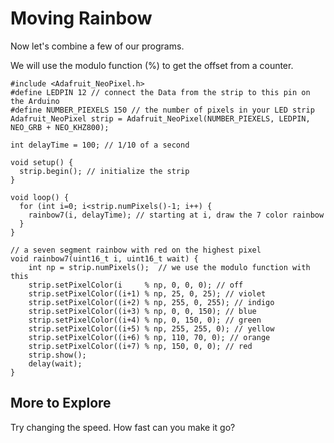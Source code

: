 # Moving Rainbow

Now let's combine a few of our programs.

We will use the modulo function (%) to get the offset from a counter.


```
#include <Adafruit_NeoPixel.h>
#define LEDPIN 12 // connect the Data from the strip to this pin on the Arduino
#define NUMBER_PIEXELS 150 // the number of pixels in your LED strip
Adafruit_NeoPixel strip = Adafruit_NeoPixel(NUMBER_PIEXELS, LEDPIN, NEO_GRB + NEO_KHZ800);

int delayTime = 100; // 1/10 of a second

void setup() {
  strip.begin(); // initialize the strip
}

void loop() {
  for (int i=0; i<strip.numPixels()-1; i++) {
    rainbow7(i, delayTime); // starting at i, draw the 7 color rainbow
  }
}

// a seven segment rainbow with red on the highest pixel
void rainbow7(uint16_t i, uint16_t wait) {
    int np = strip.numPixels();  // we use the modulo function with this
    strip.setPixelColor(i     % np, 0, 0, 0); // off
    strip.setPixelColor((i+1) % np, 25, 0, 25); // violet
    strip.setPixelColor((i+2) % np, 255, 0, 255); // indigo
    strip.setPixelColor((i+3) % np, 0, 0, 150); // blue
    strip.setPixelColor((i+4) % np, 0, 150, 0); // green
    strip.setPixelColor((i+5) % np, 255, 255, 0); // yellow
    strip.setPixelColor((i+6) % np, 110, 70, 0); // orange
    strip.setPixelColor((i+7) % np, 150, 0, 0); // red
    strip.show();
    delay(wait);
}
```
## More to Explore
Try changing the speed.  How fast can you make it go?
